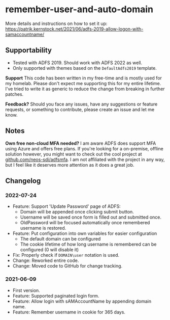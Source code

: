 # remember-user-and-auto-domain

More details and instructions on how to set it up:
https://patrik.kernstock.net/2021/06/adfs-2019-allow-logon-with-samaccountname/

## Supportability

- Tested with ADFS 2019. Should work with ADFS 2022 as well.
- Only supported with themes based on the `DefaultAdfs2019` template.

**Support**
This code has been written in my free-time and is mostly used for my homelab. Please don't expect me supporting this for my entire lifetime. I've tried to write it as generic to reduce the change from breaking in further patches.

**Feedback?**
Should you face any issues, have any suggestions or feature requests, or something to contribute, please create an issue and let me know.

## Notes

**Own free non-cloud MFA needed?**
I am aware ADFS does support MFA using Azure and offers free plans. If you're looking for a on-premise, offline solution however, you might want to check out the cool project at [github.com/neos-sdi/adfsmfa](https://github.com/neos-sdi/adfsmfa). I am not affiliated with the project in any way, but I feel like it deserves more attention as it does a great job.

## Changelog

### **2022-07-24**

- Feature: Support 'Update Password' page of ADFS:
  - Domain will be appended once clicking submit button.
  - Username will be saved once form is filled out and submitted once.
  - OldPassword will be focused automatically once remembered username is restored.
- Feature: Put configuration into own variables for easier configuration
  - The default domain can be configured
  - The cookie lifetime of how long username is remembered can be configured (0 will disable it)
- Fix: Properly check if `DOMAIN\user` notation is used.
- Change: Reworked entire code.
- Change: Moved code to GitHub for change tracking.

### **2021-06-09**

- First version.
- Feature: Supported paginated login form.
- Feature: Allow login with sAMAccountName by appending domain name.
- Feature: Remember username in cookie for 365 days.
